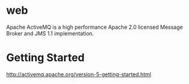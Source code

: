 # web
Apache ActiveMQ is a high performance Apache 2.0 licensed
Message Broker and JMS 1.1 implementation.

Getting Started
===============
http://activemq.apache.org/version-5-getting-started.html
